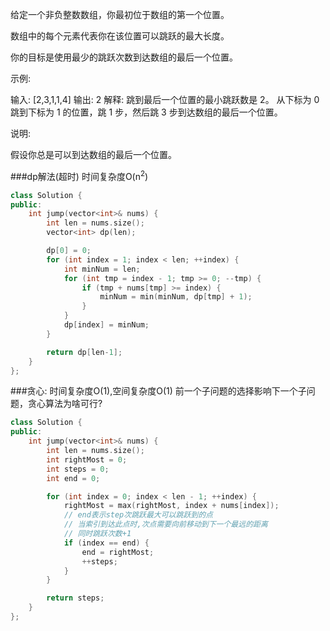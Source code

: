 给定一个非负整数数组，你最初位于数组的第一个位置。

数组中的每个元素代表你在该位置可以跳跃的最大长度。

你的目标是使用最少的跳跃次数到达数组的最后一个位置。

示例:

输入: [2,3,1,1,4]
输出: 2
解释: 跳到最后一个位置的最小跳跃数是 2。
     从下标为 0 跳到下标为 1 的位置，跳 1 步，然后跳 3 步到达数组的最后一个位置。


说明:

假设你总是可以到达数组的最后一个位置。

###dp解法(超时)
时间复杂度O(n<sup>2</sup>)

```cpp
class Solution {
public:
    int jump(vector<int>& nums) {
        int len = nums.size();
        vector<int> dp(len);

        dp[0] = 0;
        for (int index = 1; index < len; ++index) {
            int minNum = len;
            for (int tmp = index - 1; tmp >= 0; --tmp) {
                if (tmp + nums[tmp] >= index) {
                    minNum = min(minNum, dp[tmp] + 1);
                }
            }
            dp[index] = minNum;
        }

        return dp[len-1];
    }
};
```

###贪心:
时间复杂度O(1),空间复杂度O(1)
前一个子问题的选择影响下一个子问题，贪心算法为啥可行?

```cpp
class Solution {
public:
    int jump(vector<int>& nums) {
        int len = nums.size();
        int rightMost = 0;
        int steps = 0;
        int end = 0;

        for (int index = 0; index < len - 1; ++index) {
            rightMost = max(rightMost, index + nums[index]);
            // end表示step次跳跃最大可以跳跃到的点
            // 当索引到达此点时,次点需要向前移动到下一个最远的距离
            // 同时跳跃次数+1
            if (index == end) {
                end = rightMost;
                ++steps;
            }
        }

        return steps;
    }
};
```